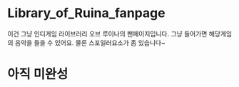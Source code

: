 # Library_of_Ruina_fanpage
이건 그냥 인디게임 라이브러리 오브 루이나의 팬페이지입니다.
그냥 들어가면 해당게임의 음악을 들을 수 있어요.
물론 스포일러요소가 좀 있습니다~
# 아직 미완성
